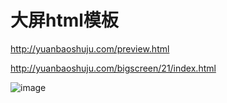# 大屏html模板

http://yuanbaoshuju.com/preview.html

http://yuanbaoshuju.com/bigscreen/21/index.html

![image](http://yuanbaoshuju.com/static/21.jpg)